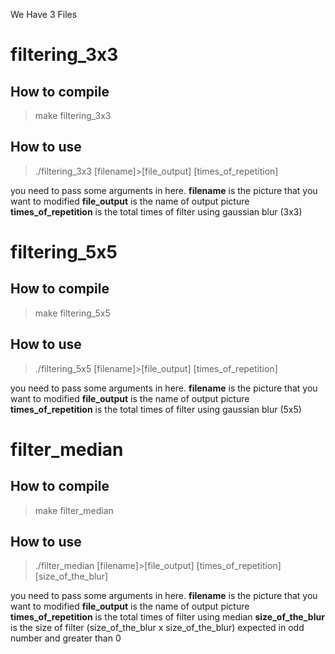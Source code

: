 We Have 3 Files

# filtering_3x3
## How to compile
> make filtering_3x3

## How to use
>./filtering_3x3 [filename]>[file_output] [times_of_repetition]

you need to pass some arguments in here.
**filename** is the picture that you want to modified
**file_output** is the name of output picture
**times_of_repetition** is the total times of filter using gaussian blur (3x3)

# filtering_5x5
## How to compile
> make filtering_5x5

## How to use
>./filtering_5x5 [filename]>[file_output] [times_of_repetition]

you need to pass some arguments in here.
**filename** is the picture that you want to modified
**file_output** is the name of output picture
**times_of_repetition** is the total times of filter using gaussian blur (5x5)

# filter_median
## How to compile
> make filter_median

## How to use
>./filter_median [filename]>[file_output] [times_of_repetition] [size_of_the_blur]

you need to pass some arguments in here.
**filename** is the picture that you want to modified
**file_output** is the name of output picture
**times_of_repetition** is the total times of filter using median
**size_of_the_blur** is the size of filter (size_of_the_blur x size_of_the_blur) expected in odd number and greater than 0
